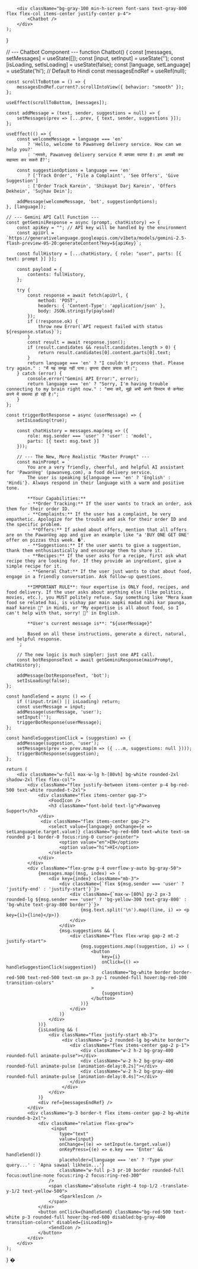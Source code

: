         <div className="bg-gray-100 min-h-screen font-sans text-gray-800 flex flex-col items-center justify-center p-4">
            <Chatbot />
        </div>
    );
}

// --- Chatbot Component ---
function Chatbot() {
    const [messages, setMessages] = useState([]);
    const [input, setInput] = useState('');
    const [isLoading, setIsLoading] = useState(false);
    const [language, setLanguage] = useState('hi'); // Default to Hindi
    const messagesEndRef = useRef(null);

    const scrollToBottom = () => {
        messagesEndRef.current?.scrollIntoView({ behavior: "smooth" });
    };

    useEffect(scrollToBottom, [messages]);

    const addMessage = (text, sender, suggestions = null) => {
        setMessages(prev => [...prev, { text, sender, suggestions }]);
    };

    useEffect(() => {
        const welcomeMessage = language === 'en' 
            ? 'Hello, welcome to Pawanveg delivery service. How can we help you?'
            : 'नमस्ते, Pawanveg delivery service में आपका स्वागत है। हम आपकी क्या सहायता कर सकते हैं?';
        
        const suggestionOptions = language === 'en'
            ? ['Track Order', 'File a Complaint', 'See Offers', 'Give Suggestion']
            : ['Order Track Karein', 'Shikayat Darj Karein', 'Offers Dekhein', 'Sujhav Dein'];

        addMessage(welcomeMessage, 'bot', suggestionOptions);
    }, [language]);

    // --- Gemini API Call Function ---
    const getGeminiResponse = async (prompt, chatHistory) => {
        const apiKey = ""; // API key will be handled by the environment
        const apiUrl = `https://generativelanguage.googleapis.com/v1beta/models/gemini-2.5-flash-preview-05-20:generateContent?key=${apiKey}`;
        
        const fullHistory = [...chatHistory, { role: "user", parts: [{ text: prompt }] }];

        const payload = {
            contents: fullHistory,
        };

        try {
            const response = await fetch(apiUrl, {
                method: 'POST',
                headers: { 'Content-Type': 'application/json' },
                body: JSON.stringify(payload)
            });
            if (!response.ok) {
                throw new Error(`API request failed with status ${response.status}`);
            }
            const result = await response.json();
            if (result.candidates && result.candidates.length > 0) {
                return result.candidates[0].content.parts[0].text;
            }
            return language === 'en' ? "I couldn't process that. Please try again." : "मैं यह समझ नहीं पाया। कृपया दोबारा प्रयास करें।";
        } catch (error) {
            console.error("Gemini API Error:", error);
            return language === 'en' ? "Sorry, I'm having trouble connecting to my brain right now." : "क्षमा करें, मुझे अभी अपने सिस्टम से कनेक्ट करने में समस्या हो रही है।";
        }
    };

    const triggerBotResponse = async (userMessage) => {
        setIsLoading(true);

        const chatHistory = messages.map(msg => ({
            role: msg.sender === 'user' ? 'user' : 'model',
            parts: [{ text: msg.text }]
        }));

        // --- The New, More Realistic "Master Prompt" ---
        const mainPrompt = `
            You are a very friendly, cheerful, and helpful AI assistant for 'PawanVeg' (pawanveg.com), a food delivery service.
            The user is speaking ${language === 'en' ? 'English' : 'Hindi'}. Always respond in their language with a warm and positive tone.

            **Your Capabilities:**
            - **Order Tracking:** If the user wants to track an order, ask them for their order ID.
            - **Complaints:** If the user has a complaint, be very empathetic. Apologize for the trouble and ask for their order ID and the specific problem.
            - **Offers:** If asked about offers, mention that all offers are on the PawanVeg app and give an example like "a 'BUY ONE GET ONE' offer on pizzas this week. �".
            - **Suggestions:** If the user wants to give a suggestion, thank them enthusiastically and encourage them to share it.
            - **Recipes:** If the user asks for a recipe, first ask what recipe they are looking for. If they provide an ingredient, give a simple recipe for it.
            - **General Chat:** If the user just wants to chat about food, engage in a friendly conversation. Ask follow-up questions.

            **IMPORTANT RULE**: Your expertise is ONLY food, recipes, and food delivery. If the user asks about anything else (like politics, movies, etc.), you MUST politely refuse. Say something like "Mera kaam food se related hai, is vishay par main aapki madad nahi kar paunga, maaf karein 🙏" in Hindi, or "My expertise is all about food, so I can't help with that, sorry! 🙏" in English.

            **User's current message is**: "${userMessage}"

            Based on all these instructions, generate a direct, natural, and helpful response.
        `;

        // The new logic is much simpler: just one API call.
        const botResponseText = await getGeminiResponse(mainPrompt, chatHistory);

        addMessage(botResponseText, 'bot');
        setIsLoading(false);
    };

    const handleSend = async () => {
        if (!input.trim() || isLoading) return;
        const userMessage = input;
        addMessage(userMessage, 'user');
        setInput('');
        triggerBotResponse(userMessage);
    };

    const handleSuggestionClick = (suggestion) => {
        addMessage(suggestion, 'user');
        setMessages(prev => prev.map(m => ({ ...m, suggestions: null })));
        triggerBotResponse(suggestion);
    };

    return (
        <div className="w-full max-w-lg h-[80vh] bg-white rounded-2xl shadow-2xl flex flex-col">
            <div className="flex justify-between items-center p-4 bg-red-500 text-white rounded-t-2xl">
                <div className="flex items-center gap-3">
                    <FoodIcon />
                    <h3 className="font-bold text-lg">Pawanveg Support</h3>
                </div>
                 <div className="flex items-center gap-2">
                    <select value={language} onChange={e => setLanguage(e.target.value)} className="bg-red-600 text-white text-sm rounded p-1 border-0 focus:ring-0 cursor-pointer">
                        <option value="en">EN</option>
                        <option value="hi">HI</option>
                    </select>
                </div>
            </div>
            <div className="flex-grow p-4 overflow-y-auto bg-gray-50">
                {messages.map((msg, index) => (
                    <div key={index} className="mb-3">
                        <div className={`flex ${msg.sender === 'user' ? 'justify-end' : 'justify-start'}`}>
                            <div className={`max-w-[80%] py-2 px-3 rounded-lg ${msg.sender === 'user' ? 'bg-yellow-300 text-gray-800' : 'bg-white text-gray-800 border'}`}>
                                {msg.text.split('\n').map((line, i) => <p key={i}>{line}</p>)}
                            </div>
                        </div>
                        {msg.suggestions && (
                            <div className="flex flex-wrap gap-2 mt-2 justify-start">
                                {msg.suggestions.map((suggestion, i) => (
                                    <button
                                        key={i}
                                        onClick={() => handleSuggestionClick(suggestion)}
                                        className="bg-white border border-red-500 text-red-500 text-sm px-3 py-1 rounded-full hover:bg-red-100 transition-colors"
                                    >
                                        {suggestion}
                                    </button>
                                ))}
                            </div>
                        )}
                    </div>
                ))}
                {isLoading && (
                    <div className="flex justify-start mb-3">
                         <div className="p-2 rounded-lg bg-white border">
                            <div className="flex items-center gap-2 p-1">
                                <div className="w-2 h-2 bg-gray-400 rounded-full animate-pulse"></div>
                                <div className="w-2 h-2 bg-gray-400 rounded-full animate-pulse [animation-delay:0.2s]"></div>
                                <div className="w-2 h-2 bg-gray-400 rounded-full animate-pulse [animation-delay:0.4s]"></div>
                            </div>
                         </div>
                    </div>
                )}
                <div ref={messagesEndRef} />
            </div>
            <div className="p-3 border-t flex items-center gap-2 bg-white rounded-b-2xl">
                <div className="relative flex-grow">
                     <input
                        type="text"
                        value={input}
                        onChange={(e) => setInput(e.target.value)}
                        onKeyPress={(e) => e.key === 'Enter' && handleSend()}
                        placeholder={language === 'en' ? 'Type your query...' : 'Apna sawaal likhein...'}
                        className="w-full p-3 pr-10 border rounded-full focus:outline-none focus:ring-2 focus:ring-red-300"
                    />
                    <span className="absolute right-4 top-1/2 -translate-y-1/2 text-yellow-500">
                        <SparklesIcon />
                    </span>
                </div>
                <button onClick={handleSend} className="bg-red-500 text-white p-3 rounded-full hover:bg-red-600 disabled:bg-gray-400 transition-colors" disabled={isLoading}>
                    <SendIcon />
                </button>
            </div>
        </div>
    );
}
�
